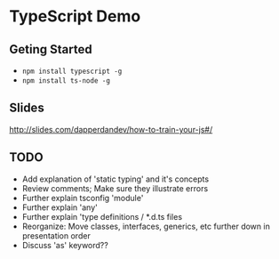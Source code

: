 # TypeScript Demo

## Geting Started
- `npm install typescript -g`
- `npm install ts-node -g`

## Slides
http://slides.com/dapperdandev/how-to-train-your-js#/

## TODO
- Add explanation of 'static typing' and it's concepts
- Review comments; Make sure they illustrate errors
- Further explain tsconfig 'module'
- Further explain 'any'
- Further explain 'type definitions / *.d.ts files
- Reorganize: Move classes, interfaces, generics, etc further down in presentation order
- Discuss 'as' keyword??